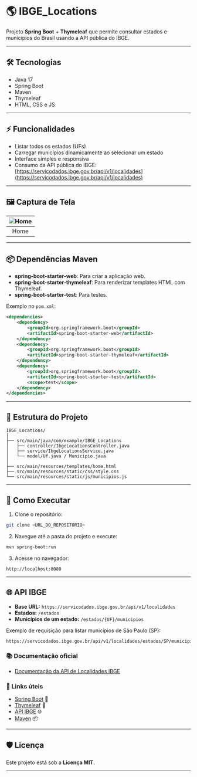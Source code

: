 # 🌎 IBGE_Locations

Projeto **Spring Boot** + **Thymeleaf** que permite consultar estados e municípios do Brasil usando a API pública do IBGE.

---

## 🛠 Tecnologias

* Java 17
* Spring Boot
* Maven
* Thymeleaf
* HTML, CSS e JS

---

## ⚡ Funcionalidades

* Listar todos os estados (UFs)
* Carregar municípios dinamicamente ao selecionar um estado
* Interface simples e responsiva
* Consumo da API pública do IBGE: [https://servicodados.ibge.gov.br/api/v1/localidades](https://servicodados.ibge.gov.br/api/v1/localidades)

---

## 🖼️ Captura de Tela

| ![Home](https://joaopauloaramuni.github.io/java-imgs/IBGE_Locations/imgs/home.png) |
|:---------------------------------------------:|
| Home |

---

## 📦 Dependências Maven

* **spring-boot-starter-web**: Para criar a aplicação web.
* **spring-boot-starter-thymeleaf**: Para renderizar templates HTML com Thymeleaf.
* **spring-boot-starter-test**: Para testes.

Exemplo no `pom.xml`:

```xml
<dependencies>
    <dependency>
        <groupId>org.springframework.boot</groupId>
        <artifactId>spring-boot-starter-web</artifactId>
    </dependency>
    <dependency>
        <groupId>org.springframework.boot</groupId>
        <artifactId>spring-boot-starter-thymeleaf</artifactId>
    </dependency>
    <dependency>
        <groupId>org.springframework.boot</groupId>
        <artifactId>spring-boot-starter-test</artifactId>
        <scope>test</scope>
    </dependency>
</dependencies>
```

---

## 📄 Estrutura do Projeto

```
IBGE_Locations/
│
├── src/main/java/com/example/IBGE_Locations
│   ├── controller/IbgeLocationsController.java
│   ├── service/IbgeLocationsService.java
│   └── model/Uf.java / Municipio.java
│
├── src/main/resources/templates/home.html
├── src/main/resources/static/css/style.css
└── src/main/resources/static/js/municipios.js
```

---

## 📝 Como Executar

1. Clone o repositório:

```bash
git clone <URL_DO_REPOSITORIO>
```

2. Navegue até a pasta do projeto e execute:

```bash
mvn spring-boot:run
```

3. Acesse no navegador:

```
http://localhost:8080
```

---

## 🌐 API IBGE

* **Base URL:** `https://servicodados.ibge.gov.br/api/v1/localidades`
* **Estados:** `/estados`
* **Municípios de um estado:** `/estados/{UF}/municipios`

Exemplo de requisição para listar municípios de São Paulo (SP):

```
https://servicodados.ibge.gov.br/api/v1/localidades/estados/SP/municipios
```

### 📚 Documentação oficial

* [Documentação da API de Localidades IBGE](https://servicodados.ibge.gov.br/api/docs/localidades#api-Municipios-estadosUFMunicipiosGet)

### 🔗 Links úteis

* [Spring Boot](https://spring.io/projects/spring-boot) 🚀
* [Thymeleaf](https://www.thymeleaf.org/) 📝
* [API IBGE](https://servicodados.ibge.gov.br/api/docs/localidades) 🌐
* [Maven](https://maven.apache.org/) 📦

---

## 🛡 Licença

Este projeto está sob a **Licença MIT**.

---
